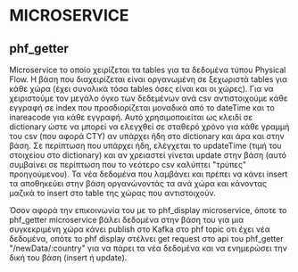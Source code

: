 # MICROSERVICE

## phf_getter

Microservice το οποίο χειρίζεται τα tables για τα δεδομένα τύπου Physical Flow. Η βάση που διαχειρίζεται είναι οργανωμένη σε ξεχωριστά tables για κάθε χώρα (έχει συνολικά τόσα tables όσες είναι και οι χώρες).  Για να χειριστούμε τον μεγάλο όγκο των δεδεμένων ανά csv αντιστοιχούμε κάθε εγγραφή σε index που προσδιορίζεται μοναδικά από το dateTime και το inareacode για κάθε εγγραφή. Αυτό χρησιμοποιείται ως κλειδί σε dictionary ώστε να μπορεί να ελεγχθεί σε σταθερό χρόνο για κάθε γραμμή του csv (που αφορά CTY) αν υπάρχει ήδη στο dictionary και άρα και στην βάση. Σε περίπτωση που υπάρχει ήδη, ελέγχεται το updateTime (τιμή του στοιχείου στο dictionary) και αν χρειαστεί γίνεται update στην βάση (αυτό συμβαίνει σε περίπτωση που το νεότερο csv καλύπτει "τρύπες" προηγούμενου). Τα νέα δεδομένα που λαμβάνει και πρέπει να κάνει insert τα αποθηκεύει στην βάση οργανώνοντάς τα ανά χώρα και κάνοντας μαζικά το insert στο table της χώρας που αντιστοιχούν. 

Όσον αφορά την επικοινωνία του με το phf_display microservice, όποτε το phf_getter microservice βάλει δεδομένα στην βάση του για μια συγκεκριμένη χώρα κάνει publish στο Kafka  στο phf topic οτι έχει νέα δεδομένα, οπότε το phf display στέλνει get request στο api του phf_getter "/newData/:country" για να πάρει τα νέα δεδομένα και να ενημερώσει την δική του βάση (insert ή update).
